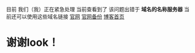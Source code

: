 目前 我们（我）正在紧急处理
当前查看到了 该问题出错于 **域名的名称服务器**
当前还可以使用这些域名链接 [官网](http://sglbll.github.io/sglbl) [官网备份](http://sglbll.github.io/sglbl-github-io/) [博客首页](http://sglbll.github.io/sglbl.github.io/)
# 谢谢look！